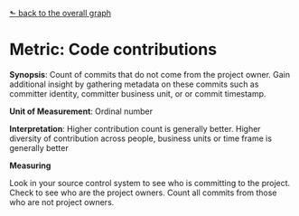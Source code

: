 [⬑ back to the overall graph](../use_gqm.md)

# **Metric:** Code contributions

**Synopsis**: Count of commits that do not come from the project owner.
Gain additional insight by gathering metadata on these commits such as committer identity, committer business unit, or or commit timestamp.

**Unit of Measurement**: Ordinal number

**Interpretation**: Higher contribution count is generally better.
Higher diversity of contribution across people, business units or time frame is generally better

**Measuring**

Look in your source control system to see who is committing to the project.
Check to see who are the project owners.
Count all commits from those who are not project owners.

